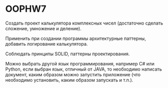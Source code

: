 # OOPHW7

Создать проект калькулятора комплексных чисел (достаточно сделать сложение, умножение и деление).


Применить при создании программы архитектурные паттерны, добавить логирование калькулятора.


Соблюдать принципы SOLID, паттерны проектирования.


Можно выбрать другой язык программирования, например C# или Python, если выбран язык, отличный от JAVA, то необходимо написать документ, каким образом можно запустить приложение (что необходимо установить, каким образом запускать и т.п.).
